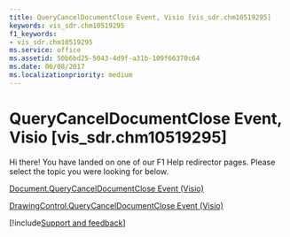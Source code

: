 ```yaml
---
title: QueryCancelDocumentClose Event, Visio [vis_sdr.chm10519295]
keywords: vis_sdr.chm10519295
f1_keywords:
- vis_sdr.chm10519295
ms.service: office
ms.assetid: 50b6bd25-5043-4d9f-a31b-109f66370c64
ms.date: 06/08/2017
ms.localizationpriority: medium
---
```



# QueryCancelDocumentClose Event, Visio [vis_sdr.chm10519295]

Hi there! You have landed on one of our F1 Help redirector pages. Please select the topic you were looking for below.

[Document.QueryCancelDocumentClose Event (Visio)](https://msdn.microsoft.com/library/e00d4708-24dd-3a35-c986-54464a028a6b%28Office.15%29.aspx)

[DrawingControl.QueryCancelDocumentClose Event (Visio)](https://msdn.microsoft.com/library/f5072662-0b59-ae8d-6cb5-71b9ffd37dd2%28Office.15%29.aspx)

[!include[Support and feedback](~/includes/feedback-boilerplate.md)]